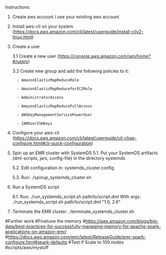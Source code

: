 Instructions:

1. Create aws account / use your existing aws account

2. Install aws-cli on your system (https://docs.aws.amazon.com/cli/latest/userguide/install-cliv2-linux.html)

3. Create a user
    
    3.1 Create a new user (https://console.aws.amazon.com/iam/home?#/users)

    3.2 Create new group and add the following policies to it:
         
         - AmazonElasticMapReduceRole
         
         - AmazonElasticMapReduceforEC2Role
         
         - AdministratorAccess
         
         - AmazonElasticMapReduceFullAccess
         
         - AWSKeyManagementServicePowerUser
         
         - IAMUserSSHKeys 

4. Configure your aws-cli (https://docs.aws.amazon.com/cli/latest/userguide/cli-chap-configure.html#cli-quick-configuration)

5. Spin up an EMR cluster with SystemDS
    5.1. Put your SystemDS artifacts (dml-scripts, jars, config-file) in the directory systemds 
    
    5.2. Edit configuration in: systemds_cluster.config
    
    5.3. Run: ./spinup_systemds_cluster.sh
    
6. Run a SystemDS script
    
    6.1. Run: ./run_systemds_script.sh path/to/script.dml 
         With args: ./run_systemds_script.sh path/to/script.dml "1.0, 2.6"  
    
7. Terminate the EMR cluster: ./terminate_systemds_cluster.sh
    
#Further work
#Finetune the memory 
    #https://aws.amazon.com/blogs/big-data/best-practices-for-successfully-managing-memory-for-apache-spark-applications-on-amazon-emr/
    #https://docs.aws.amazon.com/emr/latest/ReleaseGuide/emr-spark-configure.html#spark-defaults
#Test if Scale to 100 nodes
#scripts/aws/mystuff